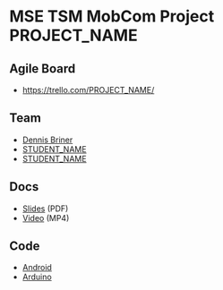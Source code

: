 # MSE TSM MobCom Project PROJECT_NAME

## Agile Board
* https://trello.com/PROJECT_NAME/

## Team
* [Dennis Briner](https://github.com/TheMen4ce)
* [STUDENT_NAME](https://github.com/USER_NAME)
* [STUDENT_NAME](https://github.com/USER_NAME)

## Docs
* [Slides](Docs/Slides.pdf) (PDF)
* [Video](Docs/Video.mp4) (MP4)

## Code
* [Android](Android)
* [Arduino](Arduino)
